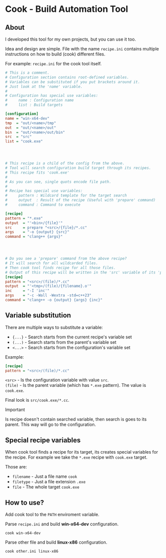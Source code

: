 # Cook - Build Automation Tool


## About
I developed this tool for my own projects, but you can use it too.

Idea and design are simple. File with the name `recipe.ini` contains multiple instructions on how to build (cook) different files.

For example: `recipe.ini` for the cook tool itself.
```ini
# This is a comment.
# Configuration section contains root-defined variables.
# Variables can be substituted if you put brackets around it.
# Just look at the 'name' variable.
#
# Configuration has special use variables:
#     name : Configuration name
#     list : Build targets

[configuration]
name = "win-x64-dev"
tmp  = "out/<name>/tmp"
out  = "out/<name>/out"
bin  = "out/<name>/out/bin"
src  = "src"
list = "cook.exe"




# This recipe is a child of the config from the above.
# Tool will search configuration build target through its recipes.
# This recipe fits 'cook.exe'
#
# As you can see, single quots encode file path.
#
# Recipe has special use variables:
#     pattern : Wildcard template for the target search
#     output  : Result of the recipe (Useful with 'prepare' command)
#     command : Command to execute

[recipe]
pattern = "*.exe"
output  = "'<bin>/{file}'"
src     = prepare "<src>/{file}/*.cc"
args    = "-o {output} {src}"
command = "clang++ {args}"




# Do you see a 'prepare' command from the above recipe?
# It will search for all wildcarded files.
# Then cook tool finds recipe for all those files.
# Output of this recipe will be written in the 'src' variable of its 'parent' recipe (above).
[recipe]
pattern = "<src>/(file)/*.cc"
output  = "'<tmp>/(file)/{filename}.o'"
inc     = "-I 'inc'"
args    = "-c -Wall -Wextra -std=c++23"
command = "clang++ -o {output} {args} {inc}"
```


## Variable substitution
There are multiple ways to substitute a variable:
- `{...}` - Search starts from the current recipe's variable set
- `(...)` - Search starts from the parent's variable set
- `<...>` - Search starts from the configuration's variable set

Example:
```ini
[recipe]
pattern = "<src>/(file)/*.cc"
```

`<src>`  - Is the configuration variable with value `src`.  
`(file)` - Is the parent variable (which has `*.exe` pattern).
The value is `cook.exe`.

Final look is `src/cook.exe/*.cc`.

> [!IMPORTANT]
> Is recipe doesn't contain searched variable, then search is goes to its parent.
> This way will go to the configuration.


## Special recipe variables
When cook tool finds a recipe for its target, its creates special
variables for the recipe. For example we take the `*.exe`
recipe with `cook.exe` target.

Those are:
- `filename` - Just a file name `cook`
- `filetype` - Just a file extension `.exe`
- `file`     - The whole target `cook.exe`


## How to use?
Add cook tool to the `PATH` enviroment variable.

Parse `recipe.ini` and build __win-x64-dev__ configuration.
```
cook win-x64-dev
```

Parse other file and build __linux-x86__ configuration.
```
cook other.ini linux-x86
```